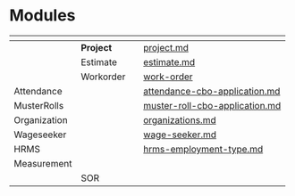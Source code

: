 # Modules

<table data-view="cards"><thead><tr><th></th><th></th><th></th><th data-hidden data-card-target data-type="content-ref"></th></tr></thead><tbody><tr><td></td><td><strong>Project</strong></td><td></td><td><a href="project.md">project.md</a></td></tr><tr><td></td><td>Estimate</td><td></td><td><a href="estimate.md">estimate.md</a></td></tr><tr><td></td><td>Workorder</td><td></td><td><a href="work-order/">work-order</a></td></tr><tr><td>Attendance</td><td></td><td></td><td><a href="attendance-cbo-application.md">attendance-cbo-application.md</a></td></tr><tr><td>MusterRolls</td><td></td><td></td><td><a href="muster-roll-cbo-application.md">muster-roll-cbo-application.md</a></td></tr><tr><td>Organization</td><td></td><td></td><td><a href="../../../../implementation/training-resources/user-manual/employee-user-manual/registries/organizations.md">organizations.md</a></td></tr><tr><td>Wageseeker</td><td></td><td></td><td><a href="wage-seeker.md">wage-seeker.md</a></td></tr><tr><td>HRMS</td><td></td><td></td><td><a href="../../master-data-templates/hrms-employment-type.md">hrms-employment-type.md</a></td></tr><tr><td>Measurement </td><td></td><td></td><td></td></tr><tr><td></td><td>SOR</td><td></td><td></td></tr></tbody></table>
